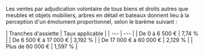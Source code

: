 Les ventes par adjudication volontaire de tous biens et droits autres que meubles et objets mobiliers, arbres en détail et bateaux donnent lieu à la perception d'un émolument proportionnel, selon le barème suivant :


  



| Tranches d'assiette | 
Taux applicable |
| --- | --- |
| 
De 0 à 6 500 € | 
7,74 % |
| 
De 6 500 € à 17 000 € | 
3,192 % |
| 
De 17 000 € à 60 000 € | 
2,129 % |
| 
Plus de 60 000 € | 
1,597 % |


  

